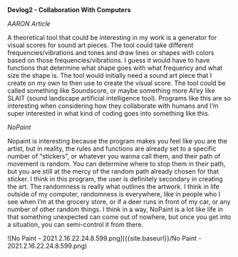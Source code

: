 ##

**Devlog2 - Collaboration With Computers**

_AARON Article_

A theoretical tool that could be interesting in my work is a generator for visual scores for sound art pieces. The tool could take different frequencies/vibrations and tones and draw lines or shapes with colors based on those frequencies/vibrations. I guess it would have to have functions that determine what shape goes with what frequency and what size the shape is. The tool would initially need a sound art piece that I create on my own to then use to create the visual score.  The tool could be called something like Soundscore, or maybe something more AI’ey like SLAIT (sound landscape artificial intelligence tool). Programs like this are so interesting when considering how they collaborate with humans and I’m super interested in what kind of coding goes into something like this.



_NoPaint_
  
Nopaint is interesting because the program makes you feel like you are the artist, but in reality, the rules and functions are already set to a specific number of “stickers”, or whatever you wanna call them, and their path of movement is random. You can determine where to stop them in their path, but you are still at the mercy of the random path already chosen for that sticker. I think in this program, the user is definitely secondary in creating the art. The randomness is really what outlines the artwork. I think in life outside of my computer, randomness is everywhere, like in people who I see when I’m at the grocery store, or if a deer runs in front of my car, or any number of other random things. I think in a way, NoPaint is a lot like life in that something unexpected can come out of nowhere, but once you get into a situation, you can semi-control it from there. 

![No Paint - 2021.2.16.22.24.8.599.png]({{site.baseurl}}/No Paint - 2021.2.16.22.24.8.599.png)

